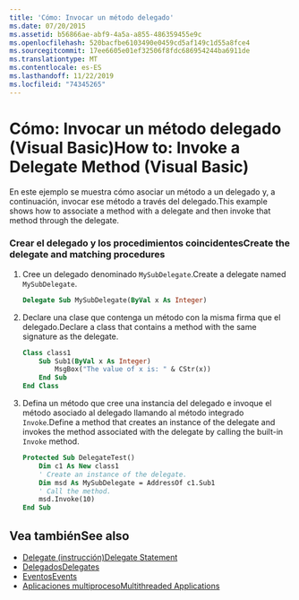 ```yaml
---
title: 'Cómo: Invocar un método delegado'
ms.date: 07/20/2015
ms.assetid: b56866ae-abf9-4a5a-a855-486359455e9c
ms.openlocfilehash: 520bacfbe6103490e0459cd5af149c1d55a8fce4
ms.sourcegitcommit: 17ee6605e01ef32506f8fdc686954244ba6911de
ms.translationtype: MT
ms.contentlocale: es-ES
ms.lasthandoff: 11/22/2019
ms.locfileid: "74345265"
---
```

# <a name="how-to-invoke-a-delegate-method-visual-basic"></a><span data-ttu-id="55204-102">Cómo: Invocar un método delegado (Visual Basic)</span><span class="sxs-lookup"><span data-stu-id="55204-102">How to: Invoke a Delegate Method (Visual Basic)</span></span>

<span data-ttu-id="55204-103">En este ejemplo se muestra cómo asociar un método a un delegado y, a continuación, invocar ese método a través del delegado.</span><span class="sxs-lookup"><span data-stu-id="55204-103">This example shows how to associate a method with a delegate and then invoke that method through the delegate.</span></span>

### <a name="create-the-delegate-and-matching-procedures"></a><span data-ttu-id="55204-104">Crear el delegado y los procedimientos coincidentes</span><span class="sxs-lookup"><span data-stu-id="55204-104">Create the delegate and matching procedures</span></span>

1. <span data-ttu-id="55204-105">Cree un delegado denominado `MySubDelegate`.</span><span class="sxs-lookup"><span data-stu-id="55204-105">Create a delegate named `MySubDelegate`.</span></span>

    ```vb
    Delegate Sub MySubDelegate(ByVal x As Integer)
    ```

2. <span data-ttu-id="55204-106">Declare una clase que contenga un método con la misma firma que el delegado.</span><span class="sxs-lookup"><span data-stu-id="55204-106">Declare a class that contains a method with the same signature as the delegate.</span></span>

    ```vb
    Class class1
        Sub Sub1(ByVal x As Integer)
            MsgBox("The value of x is: " & CStr(x))
        End Sub
    End Class
    ```

3. <span data-ttu-id="55204-107">Defina un método que cree una instancia del delegado e invoque el método asociado al delegado llamando al método integrado `Invoke`.</span><span class="sxs-lookup"><span data-stu-id="55204-107">Define a method that creates an instance of the delegate and invokes the method associated with the delegate by calling the built-in `Invoke` method.</span></span>

    ```vb
    Protected Sub DelegateTest()
        Dim c1 As New class1
        ' Create an instance of the delegate.
        Dim msd As MySubDelegate = AddressOf c1.Sub1
        ' Call the method.
        msd.Invoke(10)
    End Sub
    ```

## <a name="see-also"></a><span data-ttu-id="55204-108">Vea también</span><span class="sxs-lookup"><span data-stu-id="55204-108">See also</span></span>

- [<span data-ttu-id="55204-109">Delegate (instrucción)</span><span class="sxs-lookup"><span data-stu-id="55204-109">Delegate Statement</span></span>](../../../../visual-basic/language-reference/statements/delegate-statement.md)
- [<span data-ttu-id="55204-110">Delegados</span><span class="sxs-lookup"><span data-stu-id="55204-110">Delegates</span></span>](../../../../visual-basic/programming-guide/language-features/delegates/index.md)
- [<span data-ttu-id="55204-111">Eventos</span><span class="sxs-lookup"><span data-stu-id="55204-111">Events</span></span>](../../../../visual-basic/programming-guide/language-features/events/index.md)
- [<span data-ttu-id="55204-112">Aplicaciones multiproceso</span><span class="sxs-lookup"><span data-stu-id="55204-112">Multithreaded Applications</span></span>](../../../../standard/threading/using-threads-and-threading.md)
